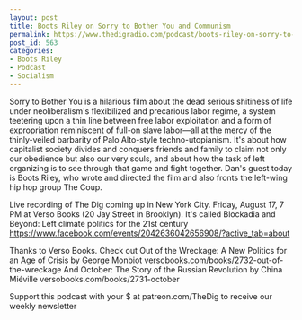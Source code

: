```yaml
---
layout: post
title: Boots Riley on Sorry to Bother You and Communism
permalink: https://www.thedigradio.com/podcast/boots-riley-on-sorry-to-bother-you-and-communism/index.html
post_id: 563
categories: 
- Boots Riley
- Podcast
- Socialism
---
```


Sorry to Bother You is a hilarious film about the dead serious shitiness of life under neoliberalism's flexibilized and precarious labor regime, a system teetering upon a thin line between free labor exploitation and a form of expropriation reminiscent of full-on slave labor—all at the mercy of the thinly-veiled barbarity of Palo Alto-style techno-utopianism. It's about how capitalist society divides and conquers friends and family to claim not only our obedience but also our very souls, and about how the task of left organizing is to see through that game and fight together. Dan's guest today is Boots Riley, who wrote and directed the film and also fronts the left-wing hip hop group The Coup.

Live recording of The Dig coming up in New York City. Friday, August 17, 7 PM at Verso Books (20 Jay Street in Brooklyn). It's called Blockadia and Beyond: Left climate politics for the 21st century https://www.facebook.com/events/2042636042656908/?active_tab=about

Thanks to Verso Books. Check out Out of the Wreckage: A New Politics for an Age of Crisis by George Monbiot versobooks.com/books/2732-out-of-the-wreckage And October: The Story of the Russian Revolution by China Miéville versobooks.com/books/2731-october



Support this podcast with your $ at patreon.com/TheDig to receive our weekly newsletter